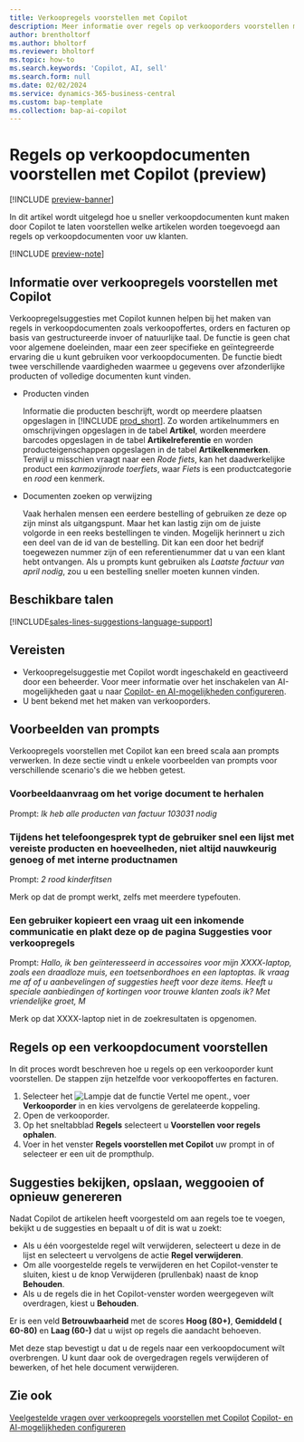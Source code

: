 ```yaml
---
title: Verkoopregels voorstellen met Copilot
description: Meer informatie over regels op verkooporders voorstellen met Copilot.
author: brentholtorf
ms.author: bholtorf
ms.reviewer: bholtorf
ms.topic: how-to
ms.search.keywords: 'Copilot, AI, sell'
ms.search.form: null
ms.date: 02/02/2024
ms.service: dynamics-365-business-central
ms.custom: bap-template
ms.collection: bap-ai-copilot
---
```


# <a name="suggest-lines-on-sales-documents-with-copilot-preview"></a>Regels op verkoopdocumenten voorstellen met Copilot (preview)

[!INCLUDE [preview-banner](~/../shared-content/shared/preview-includes/preview-banner.md)]

In dit artikel wordt uitgelegd hoe u sneller verkoopdocumenten kunt maken door Copilot te laten voorstellen welke artikelen worden toegevoegd aan regels op verkoopdocumenten voor uw klanten.

[!INCLUDE [preview-note](~/../shared-content/shared/preview-includes/production-ready-preview-dynamics365.md)]

## <a name="about-sales-line-suggestions-with-copilot"></a>Informatie over verkoopregels voorstellen met Copilot

Verkoopregelsuggesties met Copilot kunnen helpen bij het maken van regels in verkoopdocumenten zoals verkoopoffertes, orders en facturen op basis van gestructureerde invoer of natuurlijke taal. De functie is geen chat voor algemene doeleinden, maar een zeer specifieke en geïntegreerde ervaring die u kunt gebruiken voor verkoopdocumenten. De functie biedt twee verschillende vaardigheden waarmee u gegevens over afzonderlijke producten of volledige documenten kunt vinden.

* Producten vinden

  Informatie die producten beschrijft, wordt op meerdere plaatsen opgeslagen in [!INCLUDE [prod_short](includes/prod_short.md)]. Zo worden artikelnummers en omschrijvingen opgeslagen in de tabel **Artikel**, worden meerdere barcodes opgeslagen in de tabel **Artikelreferentie** en worden producteigenschappen opgeslagen in de tabel **Artikelkenmerken**. Terwijl u misschien vraagt naar een *Rode fiets*, kan het daadwerkelijke product een *karmozijnrode toerfiets*, waar *Fiets* is een productcategorie en *rood* een kenmerk.

* Documenten zoeken op verwijzing

  Vaak herhalen mensen een eerdere bestelling of gebruiken ze deze op zijn minst als uitgangspunt. Maar het kan lastig zijn om de juiste volgorde in een reeks bestellingen te vinden. Mogelijk herinnert u zich een deel van de id van de bestelling. Dit kan een door het bedrijf toegewezen nummer zijn of een referentienummer dat u van een klant hebt ontvangen. Als u prompts kunt gebruiken als *Laatste factuur van april nodig*, zou u een bestelling sneller moeten kunnen vinden.

## <a name="available-languages"></a>Beschikbare talen

[!INCLUDE[sales-lines-suggestions-language-support](includes/sales-lines-suggestions-language-support.md)]

## <a name="prerequisites"></a>Vereisten

* Verkoopregelsuggestie met Copilot wordt ingeschakeld en geactiveerd door een beheerder. Voor meer informatie over het inschakelen van AI-mogelijkheden gaat u naar [Copilot- en AI-mogelijkheden configureren](enable-ai.md).
* U bent bekend met het maken van verkooporders.

## <a name="examples-of-prompts"></a>Voorbeelden van prompts

Verkoopregels voorstellen met Copilot kan een breed scala aan prompts verwerken. In deze sectie vindt u enkele voorbeelden van prompts voor verschillende scenario's die we hebben getest.

### <a name="sample-inquiry-to-repeat-the-past-document"></a>Voorbeeldaanvraag om het vorige document te herhalen

Prompt: *Ik heb alle producten van factuur 103031 nodig*

### <a name="during-phone-call-user-quickly-types-list-of-required-products-and-quantities-not-always-accurate-enough-or-using-internal-product-names"></a>Tijdens het telefoongesprek typt de gebruiker snel een lijst met vereiste producten en hoeveelheden, niet altijd nauwkeurig genoeg of met interne productnamen

Prompt: *2 rood kinderfitsen*

Merk op dat de prompt werkt, zelfs met meerdere typefouten.

### <a name="a-user-copies-an-inquiry-from-an-inbound-communication-and-pastes-it-to-the-sales-lines-suggestions-page"></a>Een gebruiker kopieert een vraag uit een inkomende communicatie en plakt deze op de pagina Suggesties voor verkoopregels

Prompt: *Hallo, ik ben geïnteresseerd in accessoires voor mijn XXXX-laptop, zoals een draadloze muis, een toetsenbordhoes en een laptoptas. Ik vraag me af of u aanbevelingen of suggesties heeft voor deze items. Heeft u speciale aanbiedingen of kortingen voor trouwe klanten zoals ik? Met vriendelijke groet, M*

Merk op dat XXXX-laptop niet in de zoekresultaten is opgenomen.

## <a name="suggest-lines-on-a-sales-document"></a>Regels op een verkoopdocument voorstellen

In dit proces wordt beschreven hoe u regels op een verkooporder kunt voorstellen. De stappen zijn hetzelfde voor verkoopoffertes en facturen.

1. Selecteer het ![Lampje dat de functie Vertel me opent.](media/ui-search/search_small.png "Vertel me wat u wilt doen"), voer **Verkooporder** in en kies vervolgens de gerelateerde koppeling.
1. Open de verkooporder.
1. Op het sneltabblad **Regels** selecteert u **Voorstellen voor regels ophalen**.
1. Voer in het venster **Regels voorstellen met Copilot** uw prompt in of selecteer er een uit de prompthulp.

## <a name="review-save-discard-or-regenerate-suggestions"></a>Suggesties bekijken, opslaan, weggooien of opnieuw genereren

Nadat Copilot de artikelen heeft voorgesteld om aan regels toe te voegen, bekijkt u de suggesties en bepaalt u of dit is wat u zoekt:

* Als u één voorgestelde regel wilt verwijderen, selecteert u deze in de lijst en selecteert u vervolgens de actie **Regel verwijderen**.
* Om alle voorgestelde regels te verwijderen en het Copilot-venster te sluiten, kiest u de knop Verwijderen (prullenbak) naast de knop **Behouden**.
* Als u de regels die in het Copilot-venster worden weergegeven wilt overdragen, kiest u **Behouden**. 

Er is een veld **Betrouwbaarheid** met de scores **Hoog (80+)**, **Gemiddeld ( 60-80)** en **Laag (60-)** dat u wijst op regels die aandacht behoeven.

Met deze stap bevestigt u dat u de regels naar een verkoopdocument wilt overbrengen. U kunt daar ook de overgedragen regels verwijderen of bewerken, of het hele document verwijderen.

## <a name="see-also"></a>Zie ook

[Veelgestelde vragen over verkoopregels voorstellen met Copilot](faq-sales-suggest-sales-lines-with-copilot.md)
[Copilot- en AI-mogelijkheden configureren](enable-ai.md)
